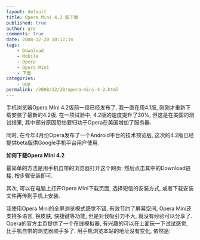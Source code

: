 ```yaml
---
layout: default
title: Opera Mini 4.2 版下载
published: true
author: gro
comments: true
date: 2008-12-20 10:12:14
tags:
    - Download
    - Mobile
    - Opera
    - Opera Mini
    - 下载
categories:
    - app
permalink: /2008/12/20/opera-mini-4-2.html
---
```

手机浏览器Opera Mini 4.2版前一段已经发布了. 我一直在用4.1版, 刚刚才重新下载安装了最新的4.2版. 在一项试验中, 4.2版的速度提升了30%, 但这是在美国的测试结果, 其中部分原因恐怕要归功于Opera在美国增加了服务器. 

同时, 在今年4月份Opera发布了一个Android平台的技术预览版, 这次的4.2版已经提供beta版供Google手机平台用户使用. 

**如何下载Opera Mini 4.2** 

最简单的方法是用手机自带的浏览器打开这个网页:  然后点击其中的Download链接, 按步骤安装即可. 

其次, 可以在电脑上打开Opera Mini下载页面, 选择短信的安装方式, 或者下载安装文件再传到手机上安装. 

我使用Opera Mini的全屏浏览模式感觉不错, 有效节约了屏幕空间, Opera Mini还支持多语言, 换皮肤, 快捷键等功能, 但是对我吸引力不大, 就没有经验可以分享了. Opera的官方主页提供了一个在线模拟器, 有兴趣的可以在上面玩一下试试感觉, 比手机自带的浏览器顺手多了. 用手机浏览本站的地址没有变化, 依然是: 